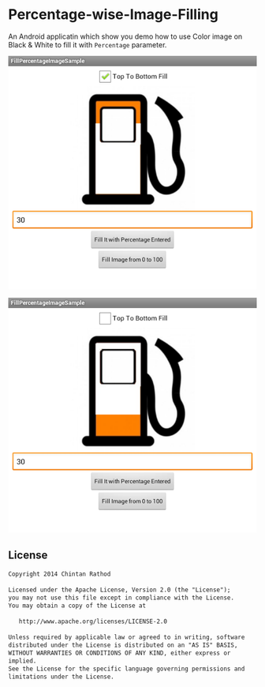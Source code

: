 Percentage-wise-Image-Filling
=============================

An Android applicatin which show you demo how to use Color image on Black & White to fill it with `Percentage` 
parameter.

![Top To Bottom Filling](TopToBottomFilling.png)

![Bottom To Top Filling](BottomToTopFilling.png)


License
-------

    Copyright 2014 Chintan Rathod

    Licensed under the Apache License, Version 2.0 (the "License");
    you may not use this file except in compliance with the License.
    You may obtain a copy of the License at

       http://www.apache.org/licenses/LICENSE-2.0

    Unless required by applicable law or agreed to in writing, software
    distributed under the License is distributed on an "AS IS" BASIS,
    WITHOUT WARRANTIES OR CONDITIONS OF ANY KIND, either express or implied.
    See the License for the specific language governing permissions and
    limitations under the License.
